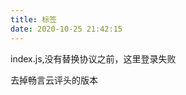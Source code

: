 ```yaml
---
title: 标签
date: 2020-10-25 21:42:15
---
```


index.js,没有替换协议之前，这里登录失败
<!-- 只需将下面代码放到希望展示的地方即可  -->
<!-- <a href="https://cy-cdn.kuaizhan.com/api/labs/hotnewswall/load?client_id=cyuwy52wp">畅言云评新闻墙</a> -->

去掉畅言云评头的版本
<!-- 代码1：放在页面需要展示的位置  -->
<!-- 如果您配置过sourceid，建议在div标签中配置sourceid、cid(分类id)，没有请忽略  -->
<div id="cyHotnewswall" role="cylabs" data-use="hotnewswall"></div>
<!-- 代码2：用来读取评论框配置，此代码需放置在代码1之后。 -->
<!-- 如果当前页面有评论框，代码2请勿放置在评论框代码之前。 -->
<!-- 如果页面同时使用多个实验室项目，以下代码只需要引入一次，只配置上面的div标签即可 -->
<!-- 如需修改默认配置，请到cy-cdn.kuaizhan.com后台进行配置 -->


<div id="SOHUCS"></div>



<script type="text/javascript">(function(){



  var appid = 'cytSyHmHo';



  var conf = 'prod_55b9562e2add3121059584fa71676433';



  var width = window.innerWidth || document.documentElement.clientWidth;



  if (width < 960) {



    var head = document.getElementsByTagName('head')[0]||document.head||document.documentElement;

    var script = document.createElement('script');

    script.type = 'text/javascript';

    script.charset = 'utf-8';

    script.id = 'changyan_mobile_js';

    script.src = 'https://changyan.sohu.com/upload/mobile/wap-js/changyan_mobile.js?client_id=' + appid + '&conf=' + conf;

    head.appendChild(script);



    } else { 

      var loadJs = function(d,a){

        var c=document.getElementsByTagName("head")[0]||document.head||document.documentElement;var b=document.createElement("script");b.setAttribute("type","text/javascript");b.setAttribute("charset","UTF-8");b.setAttribute("src",d);if(typeof a==="function"){if(window.attachEvent){b.onreadystatechange=function(){var e=b.readyState;if(e==="loaded"||e==="complete"){b.onreadystatechange=null;a()}}}else{b.onload=a}}c.appendChild(b)};loadJs("https://changyan.sohu.com/upload/changyan.js",function(){window.changyan.api.config({appid:appid,conf:conf})}); } })();</script>

</script><script type="text/javascript" src="http://static-1252921496.file.myqcloud.com/changyan-personalize/fluke/index_v2.js"></script>